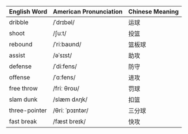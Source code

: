 | English Word  | American Pronunciation | Chinese Meaning |
| ------------- | ---------------------- | --------------- |
| dribble       | /ˈdrɪbəl/              | 运球              |
| shoot         | /ʃuːt/                 | 投篮              |
| rebound       | /ˈriːbaʊnd/            | 篮板球             |
| assist        | /əˈsɪst/               | 助攻              |
| defense       | /ˈdiːfens/             | 防守              |
| offense       | /ˈɑːfens/              | 进攻              |
| free throw    | /friː θroʊ/            | 罚球              |
| slam dunk     | /slæm dʌŋk/            | 扣篮              |
| three-pointer | /θriː ˈpɔɪntər/        | 三分球             |
| fast break    | /fæst breɪk/           | 快攻              |
